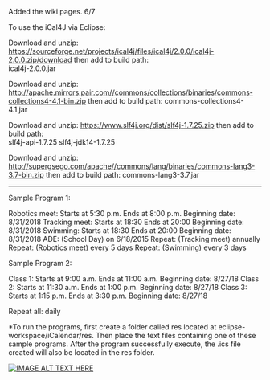 Added the wiki pages. 6/7

To use the iCal4J via Eclipse:

Download and unzip: https://sourceforge.net/projects/ical4j/files/ical4j/2.0.0/ical4j-2.0.0.zip/download
  then add to build path:  
    ical4j-2.0.0.jar

Download and unzip:  http://apache.mirrors.pair.com//commons/collections/binaries/commons-collections4-4.1-bin.zip
  then add to build path:
    commons-collections4-4.1.jar

Download and unzip:  https://www.slf4j.org/dist/slf4j-1.7.25.zip
  then add to build path:  
    slf4j-api-1.7.25
    slf4j-jdk14-1.7.25

Download and unzip:  http://supergsego.com/apache//commons/lang/binaries/commons-lang3-3.7-bin.zip
  then add to build path: 
    commons-lang3-3.7.jar


*********************************************

Sample Program 1: 

Robotics meet: Starts at 5:30 p.m. Ends at 8:00 p.m. Beginning date: 8/31/2018 
Tracking meet: Starts at 18:30 Ends at 20:00 Beginning date: 8/31/2018 
Swimming: Starts at 18:30 Ends at 20:00 Beginning date: 8/31/2018 
ADE: (School Day) on 6/18/2015 
Repeat: (Tracking meet) annually 
Repeat: (Robotics meet) every 5 days 
Repeat: (Swimming) every 3 days 
 

Sample Program 2:

Class 1: Starts at 9:00 a.m. Ends at 11:00 a.m. Beginning date: 8/27/18 
Class 2: Starts at 11:30 a.m. Ends at 1:00 p.m. Beginning date: 8/27/18 
Class 3: Starts at 1:15 p.m. Ends at 3:30 p.m. Beginning date: 8/27/18 

Repeat all: daily 


*To run the programs, first create a folder called res located at eclipse-workspace/iCalendar/res. Then place the text files containing one of these sample programs. After the program successfully execute, the .ics file created will also be located in the res folder. 


[![IMAGE ALT TEXT HERE](https://img.youtube.com/vi/-7z8CCoBjOI/0.jpg)](https://www.youtube.com/watch?v=-7z8CCoBjOI)

